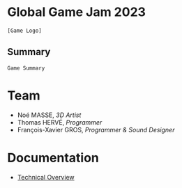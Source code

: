 # Global Game Jam 2023

`[Game Logo]`

## Summary

```
Game Summary
```

# Team

* Noé MASSE, *3D Artist*
* Thomas HERVÉ, *Programmer*
* François-Xavier GROS, *Programmer & Sound Designer*

# Documentation

* [Technical Overview](Docs/TechnicalOverview.md)